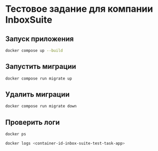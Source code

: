 # Тестовое задание для компании InboxSuite

## Запуск приложения
```sh
docker compose up --build
```
## Запустить миграции
```sh
docker compose run migrate up
```
## Удалить миграции
```sh
docker compose run migrate down
```
## Проверить логи
```sh
docker ps
```
```sh
docker logs <container-id-inbox-suite-test-task-app>
```
